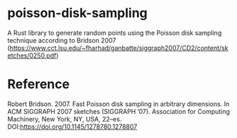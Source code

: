 # poisson-disk-sampling

A Rust library to generate random points using the Poisson disk sampling technique according to Bridson 2007 (https://www.cct.lsu.edu/~fharhad/ganbatte/siggraph2007/CD2/content/sketches/0250.pdf)

# Reference
Robert Bridson. 2007. Fast Poisson disk sampling in arbitrary dimensions. In ACM SIGGRAPH 2007 sketches (SIGGRAPH ’07). Association for Computing Machinery, New York, NY, USA, 22–es. DOI:https://doi.org/10.1145/1278780.1278807 
